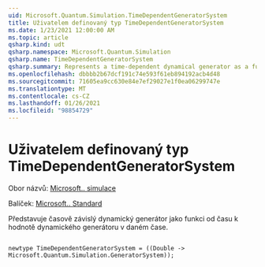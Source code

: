 ```yaml
---
uid: Microsoft.Quantum.Simulation.TimeDependentGeneratorSystem
title: Uživatelem definovaný typ TimeDependentGeneratorSystem
ms.date: 1/23/2021 12:00:00 AM
ms.topic: article
qsharp.kind: udt
qsharp.namespace: Microsoft.Quantum.Simulation
qsharp.name: TimeDependentGeneratorSystem
qsharp.summary: Represents a time-dependent dynamical generator as a function from time to the value of the dynamical generator at that time.
ms.openlocfilehash: dbbbb2b67dcf191c74e593f61eb894192acb4d48
ms.sourcegitcommit: 71605ea9cc630e84e7ef29027e1f0ea06299747e
ms.translationtype: MT
ms.contentlocale: cs-CZ
ms.lasthandoff: 01/26/2021
ms.locfileid: "98854729"
---
```

# <a name="timedependentgeneratorsystem-user-defined-type"></a>Uživatelem definovaný typ TimeDependentGeneratorSystem

Obor názvů: [Microsoft.. simulace](xref:Microsoft.Quantum.Simulation)

Balíček: [Microsoft.. Standard](https://nuget.org/packages/Microsoft.Quantum.Standard)


Představuje časově závislý dynamický generátor jako funkci od času k hodnotě dynamického generátoru v daném čase.

```qsharp

newtype TimeDependentGeneratorSystem = ((Double -> Microsoft.Quantum.Simulation.GeneratorSystem));
```

